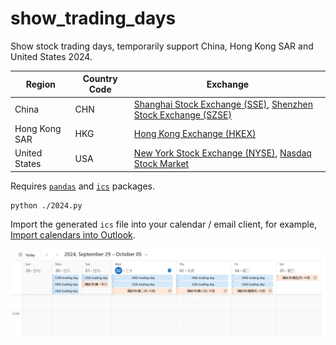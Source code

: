 # show_trading_days

Show stock trading days, temporarily support China, Hong Kong SAR and United States 2024.

| Region | Country Code | Exchange |
| --- | --- | --- |
| China | CHN | [Shanghai Stock Exchange (SSE)](https://www.sse.com.cn), [Shenzhen Stock Exchange (SZSE)](https://www.szse.cn) |
| Hong Kong SAR | HKG | [Hong Kong Exchange (HKEX)](https://www.hkex.com.hk) |
| United States | USA | [New York Stock Exchange (NYSE)](https://www.nyse.com), [Nasdaq Stock Market](https://www.nasdaq.com) |

Requires [`pandas`](https://pypi.org/project/pandas/) and [`ics`](https://pypi.org/project/ics/) packages.

``` Shell
python ./2024.py
```

Import the generated `ics` file into your calendar / email client, for example, [Import calendars into Outlook](https://support.microsoft.com/en-us/office/import-calendars-into-outlook-8e8364e1-400e-4c0f-a573-fe76b5a2d379).

![Outcome](./doc/img/readme_outcome.png)

